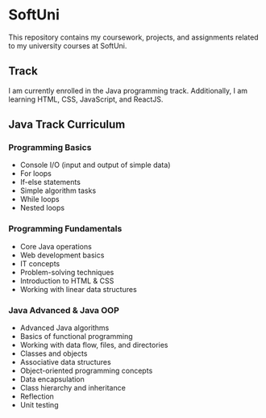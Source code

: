<h1>SoftUni</h1>

<p>This repository contains my coursework, projects, and assignments related to my university courses at SoftUni.</p>

<h2>Track</h2>

<p>I am currently enrolled in the Java programming track. Additionally, I am learning HTML, CSS, JavaScript, and ReactJS.</p>

<h2>Java Track Curriculum</h2>

<h3>Programming Basics</h3>
<ul>
  <li>Console I/O (input and output of simple data)</li>
  <li>For loops</li>
  <li>If-else statements</li>
  <li>Simple algorithm tasks</li>
  <li>While loops</li>
  <li>Nested loops</li>
</ul>

<h3>Programming Fundamentals</h3>
<ul>
  <li>Core Java operations</li>
  <li>Web development basics</li>
  <li>IT concepts</li>
  <li>Problem-solving techniques</li>
  <li>Introduction to HTML & CSS</li>
  <li>Working with linear data structures</li>
</ul>

<h3>Java Advanced & Java OOP</h3>
<ul>
  <li>Advanced Java algorithms</li>
  <li>Basics of functional programming</li>
  <li>Working with data flow, files, and directories</li>
  <li>Classes and objects</li>
  <li>Associative data structures</li>
  <li>Object-oriented programming concepts</li>
  <li>Data encapsulation</li>
  <li>Class hierarchy and inheritance</li>
  <li>Reflection</li>
  <li>Unit testing</li>
</ul>

<!-- Rest of the content omitted for brevity -->

